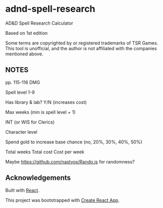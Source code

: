 # adnd-spell-research

AD&amp;D Spell Research Calculator

Based on 1st edition

Some terms are copyrighted by or registered trademarks of TSR Games. This tool is unofficial, and the author is not affiliated with the companies mentioned above.

## NOTES

pp. 115-116 DMG

Spell level 1-9

Has library & lab? Y/N (increases cost)

Max weeks (min is spell level + 1)

INT (or WIS for Clerics)

Character level

Spend gold to increase base chance (no, 20%, 30%, 40%, 50%)

Total weeks
Total cost
Cost per week

Maybe https://github.com/nastyox/Rando.js for randomness?

## Acknowledgements

Built with [React](https://reactjs.org/).

This project was bootstrapped with [Create React App](https://github.com/facebook/create-react-app).
